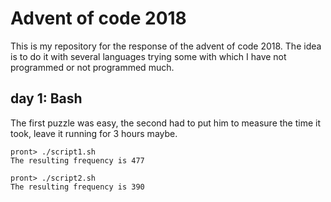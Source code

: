 # Advent of code 2018

This is my repository for the response of the advent of code 2018. The idea is
to do it with several languages trying some with which I have not programmed or
not programmed much.

## day 1: Bash

The first puzzle was easy, the second had to put him to measure the time it took,
leave it running for 3 hours maybe.

```
pront> ./script1.sh
The resulting frequency is 477

pront> ./script2.sh
The resulting frequency is 390
```
